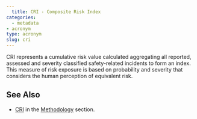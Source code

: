 ```yaml
---
  title: CRI - Composite Risk Index 
categories:
  - metadata
- acronym
type: acronym
slug: cri
---
```

  
  CRI represents a cumulative risk value calculated aggregating all reported, 
assessed and severity classified safety-related incidents to form an index. 
This measure of risk exposure is based on probability and severity that considers 
the human perception of equivalent risk.


## See Also

* [CRI][cri] in the [Methodology](/methodology/) section.

[cri]: /methodology/cri-pi/ "CRI methodology"
